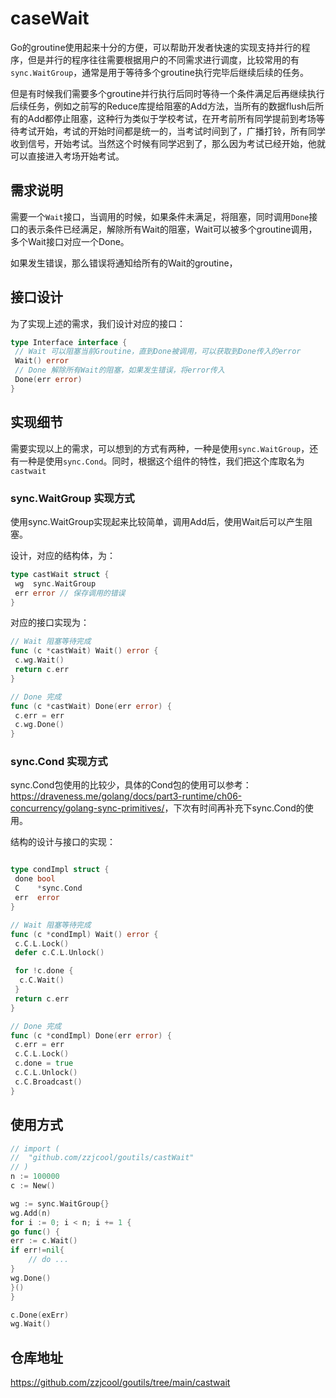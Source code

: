 # caseWait

Go的groutine使用起来十分的方便，可以帮助开发者快速的实现支持并行的程序，但是并行的程序往往需要根据用户的不同需求进行调度，比较常用的有`sync.WaitGroup`，通常是用于等待多个groutine执行完毕后继续后续的任务。

但是有时候我们需要多个groutine并行执行后同时等待一个条件满足后再继续执行后续任务，例如之前写的Reduce库提给阻塞的Add方法，当所有的数据flush后所有的Add都停止阻塞，这种行为类似于学校考试，在开考前所有同学提前到考场等待考试开始，考试的开始时间都是统一的，当考试时间到了，广播打铃，所有同学收到信号，开始考试。当然这个时候有同学迟到了，那么因为考试已经开始，他就可以直接进入考场开始考试。

## 需求说明

需要一个`Wait`接口，当调用的时候，如果条件未满足，将阻塞，同时调用`Done`接口的表示条件已经满足，解除所有Wait的阻塞，Wait可以被多个groutine调用，多个Wait接口对应一个Done。

如果发生错误，那么错误将通知给所有的Wait的groutine，

## 接口设计

为了实现上述的需求，我们设计对应的接口：

```go
type Interface interface {
 // Wait 可以阻塞当前Groutine，直到Done被调用，可以获取到Done传入的error
 Wait() error
 // Done 解除所有Wait的阻塞，如果发生错误，将error传入
 Done(err error)
}
```

## 实现细节

需要实现以上的需求，可以想到的方式有两种，一种是使用`sync.WaitGroup`，还有一种是使用`sync.Cond`。同时，根据这个组件的特性，我们把这个库取名为`castwait`

### sync.WaitGroup 实现方式

使用sync.WaitGroup实现起来比较简单，调用Add后，使用Wait后可以产生阻塞。

设计，对应的结构体，为：

```go
type castWait struct {
 wg  sync.WaitGroup
 err error // 保存调用的错误
}
```

对应的接口实现为：

```go
// Wait 阻塞等待完成
func (c *castWait) Wait() error {
 c.wg.Wait()
 return c.err
}

// Done 完成
func (c *castWait) Done(err error) {
 c.err = err
 c.wg.Done()
}
```

### sync.Cond 实现方式

sync.Cond包使用的比较少，具体的Cond包的使用可以参考：<https://draveness.me/golang/docs/part3-runtime/ch06-concurrency/golang-sync-primitives/>，下次有时间再补充下sync.Cond的使用。

结构的设计与接口的实现：

```go

type condImpl struct {
 done bool
 C    *sync.Cond
 err  error
}

// Wait 阻塞等待完成
func (c *condImpl) Wait() error {
 c.C.L.Lock()
 defer c.C.L.Unlock()

 for !c.done {
  c.C.Wait()
 }
 return c.err
}

// Done 完成
func (c *condImpl) Done(err error) {
 c.err = err
 c.C.L.Lock()
 c.done = true
 c.C.L.Unlock()
 c.C.Broadcast()
}

```

## 使用方式

```go
// import (
//  "github.com/zzjcool/goutils/castWait"
// )
n := 100000
c := New()

wg := sync.WaitGroup{}
wg.Add(n)
for i := 0; i < n; i += 1 {
go func() {
err := c.Wait()
if err!=nil{
    // do ...
}
wg.Done()
}()
}

c.Done(exErr)
wg.Wait()

```

## 仓库地址

<https://github.com/zzjcool/goutils/tree/main/castwait>
